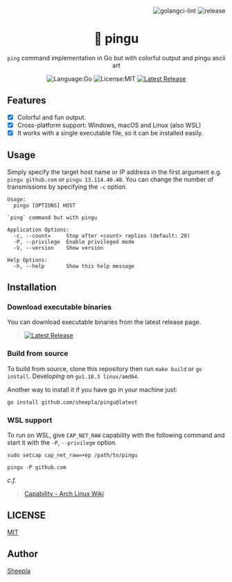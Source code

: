 <div align="right">

![golangci-lint](https://github.com/sheepla/pingu/actions/workflows/golangci-lint.yml/badge.svg)
![release](https://github.com/sheepla/pingu/actions/workflows/release.yml/badge.svg)

</div>


<div align="center">

# 🐧 pingu

`ping` command implementation in Go but with colorful output and pingu ascii art


![Language:Go](https://img.shields.io/static/v1?label=Language&message=Go&color=blue&style=flat-square)
![License:MIT](https://img.shields.io/static/v1?label=License&message=MIT&color=blue&style=flat-square)
[![Latest Release](https://img.shields.io/github/v/release/sheepla/pingu?style=flat-square)](https://github.com/sheepla/pingu/releases/latest)

</div>

## Features

- [x] Colorful and fun output.
- [x] Cross-platform support: Windows, macOS and Linux (also WSL)
- [x] It works with a single executable file, so it can be installed easily.

<!--
- [x] Surpports IPv4 and IPv6.
-->

## Usage

Simply specify the target host name or IP address in the first argument e.g. `pingu github.com` or `pingu 13.114.40.48`.
You can change the number of transmissions by specifying the `-c` option.

```
Usage:
  pingu [OPTIONS] HOST

`ping` command but with pingu

Application Options:
  -c, --count=     Stop after <count> replies (default: 20)
  -P, --privilege  Enable privileged mode
  -V, --version    Show version

Help Options:
  -h, --help       Show this help message
```

## Installation

### Download executable binaries

You can download executable binaries from the latest release page.

> [![Latest Release](https://img.shields.io/github/v/release/sheepla/pingu?style=flat-square)](https://github.com/sheepla/pingu/releases/latest)

### Build from source

To build from source, clone this repository then run `make build` or `go install`. Develo*ping* on `go1.18.3 linux/amd64`.

Another way to install it if you have go in your machine just:

```sh
go install github.com/sheepla/pingu@latest
```

### WSL support

To run on WSL, give `CAP_NET_RAW` capability with the following command and start it with the `-P`, `--privilege` option.

```
sudo setcap cap_net_raw=+ep /path/to/pingu
```

```
pingu -P github.com
```

*c.f.*

> [Capability - Arch Linux Wiki](https://wiki.archlinux.org/title/Capabilities)

## LICENSE

[MIT](./LICENSE)

## Author

[Sheepla](https://github.com/sheepla)

